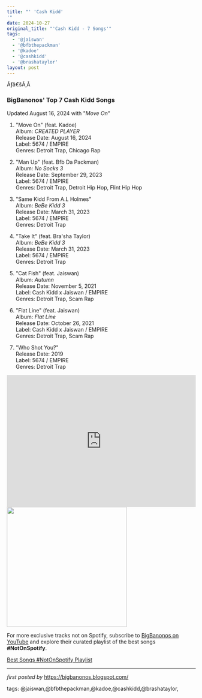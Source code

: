 ```yaml
---
title: "' 'Cash Kidd'
'"
date: 2024-10-27
original_title: "'Cash Kidd - 7 Songs'"
tags:
  - '@jaiswan'
  - '@bfbthepackman'
  - '@kadoe'
  - '@cashkidd'
  - '@brashataylor'
layout: post
---
```

<p>Ãƒâ€šÃ‚Â </p>
<h3><strong>BigBanonos' Top 7 Cash Kidd Songs</strong></h3>
<p>Updated August 16, 2024 with "<i>Move On</i>"</p> <ol> <li><p>"Move On" (feat. Kadoe)<br />Album: <em>CREATED PLAYER</em><br />Release Date: August 16, 2024<br />Label: 5674 / EMPIRE<br />Genres: Detroit Trap, Chicago Rap</p></li> <li><p>"Man Up" (feat. Bfb Da Packman)<br />Album: <em>No Socks 3</em><br />Release Date: September 29, 2023<br />Label: 5674 / EMPIRE<br />Genres: Detroit Trap, Detroit Hip Hop, Flint Hip Hop</p></li> <li><p>"Same Kidd From A.L Holmes"<br />Album: <em>BeBe Kidd 3</em><br />Release Date: March 31, 2023<br />Label: 5674 / EMPIRE<br />Genres: Detroit Trap</p></li> <li><p>"Take It" (feat. Bra'sha Taylor)<br />Album: <em>BeBe Kidd 3</em><br />Release Date: March 31, 2023<br />Label: 5674 / EMPIRE<br />Genres: Detroit Trap</p></li> <li><p>"Cat Fish" (feat. Jaiswan)<br />Album: <em>Autumn</em><br />Release Date: November 5, 2021<br />Label: Cash Kidd x Jaiswan / EMPIRE<br />Genres: Detroit Trap, Scam Rap</p></li> <li><p>"Flat Line" (feat. Jaiswan)<br />Album: <em>Flat Line</em><br />Release Date: October 26, 2021<br />Label: Cash Kidd x Jaiswan / EMPIRE<br />Genres: Detroit Trap, Scam Rap</p></li> <li><p>"Who Shot You?"<br />Release Date: 2019<br />Label: 5674 / EMPIRE<br />Genres: Detroit Trap</p></li>
</ol> <iframe src="https://open.spotify.com/embed/playlist/0rIohlKv7S3VS8Cf92PqNI?utm_source=generator" width="100%" height="352" frameBorder="0" allowfullscreen="" allow="autoplay; clipboard-write; encrypted-media; fullscreen; picture-in-picture" loading="lazy"></iframe> <div class="separator"> <a href="https://thegridmagazine.com/wp-content/uploads/2023/12/Cash-Kidd.jpg" > <img alt="" border="0" data-original-height="1200" data-original-width="800" src="https://thegridmagazine.com/wp-content/uploads/2023/12/Cash-Kidd.jpg" width="320" /> </a>
</div>


<!--Subscribe and Playlist Links-->
<div>
    <p>For more exclusive tracks not on Spotify, subscribe to <a href="https://www.youtube.com/@BigBanonos" target="_blank">BigBanonos on YouTube</a> and explore their curated playlist of the best songs <strong>#NotOnSpotify</strong>.</p>
    <p><a href="https://www.youtube.com/playlist?list=PLtuNtuTatqI0kFahUCbtbfenC_ET5O_tr" target="_blank">Best Songs #NotOnSpotify Playlist<br /></a></p></div>

<hr />

<p><em>first posted by</em> <a href="https://bigbanonos.blogspot.com/" rel="noopener" target="_new">https://bigbanonos.blogspot.com/</a></p>

<p>tags: @jaiswan,@bfbthepackman,@kadoe,@cashkidd,@brashataylor,</p>
